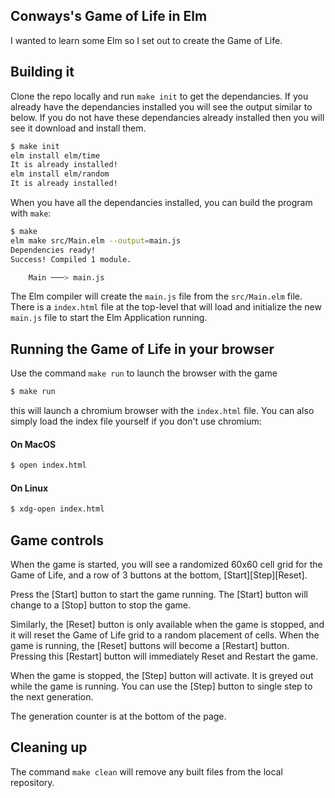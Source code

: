 ## Conways's Game of Life in Elm

I wanted to learn some Elm so I set out to create the Game of Life.

## Building it
Clone the repo locally and run `make init` to get the dependancies.
If you already have the dependancies installed you will see the output similar to below.
If you do not have these dependancies already installed then you will see it download and install them.

```bash
$ make init
elm install elm/time
It is already installed!
elm install elm/random
It is already installed!
```
When you have all the dependancies installed, you can build the program with `make`:
```bash
$ make
elm make src/Main.elm --output=main.js
Dependencies ready!
Success! Compiled 1 module.

    Main ───> main.js
```
The Elm compiler will create the `main.js` file from the `src/Main.elm` file.
There is a `index.html` file at the top-level that will load and initialize the new `main.js` file to start
the Elm Application running.

## Running the Game of Life in your browser
Use the command `make run` to launch the browser with the game
```bash
$ make run
```
this will launch a chromium browser with the `index.html` file.
You can also simply load the index file yourself if you don't use chromium:

#### On MacOS
```bash
$ open index.html
```

#### On Linux
```bash
$ xdg-open index.html
```

## Game controls
When the game is started, you will see a randomized 60x60 cell grid for the Game of Life, and a row of 3 buttons at the bottom, \[Start]\[Step]\[Reset].

Press the \[Start] button to start the game running. The \[Start] button will change to a \[Stop] button
to stop the game.

Similarly, the \[Reset] button is only available when the game is stopped, and it will reset the
Game of Life grid to a random placement of cells.   When the game is running, the \[Reset] buttons
will become a \[Restart] button.  Pressing this \[Restart] button will immediately Reset and Restart the game.

When the game is stopped, the \[Step] button will activate.  It is greyed out while the game is running.
You can use the \[Step] button to single step to the next generation.

The generation counter is at the bottom of the page.

## Cleaning up
The command `make clean` will remove any built files from the local repository.

